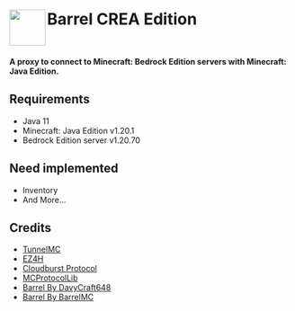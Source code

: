 <h1><b>Barrel CREA Edition</b><img src="https://raw.githubusercontent.com/Trollhunters501/Barrel-CREA-Edition/main/_fae2ed51-1be3-4750-b95b-de9fd286b4df.jpeg" height="64" width="64" align="left" alt=""></h1><br>

<b>A proxy to connect to Minecraft: Bedrock Edition servers with Minecraft: Java Edition.</b><br>

## Requirements

- Java 11
- Minecraft: Java Edition v1.20.1
- Bedrock Edition server v1.20.70

## Need implemented

- Inventory
- And More...

## Credits

- [TunnelMC](https://github.com/THEREALWWEFAN231/TunnelMC)
- [EZ4H](https://github.com/Project-EZ4H/EZ4H)
- [Cloudburst Protocol](https://github.com/CloudburstMC/Protocol)
- [MCProtocolLib](https://github.com/GeyserMC/MCProtocolLib)
- [Barrel By DavyCraft648](https://github.com/DavyCraft648/Barrel)
- [Barrel By BarrelMC](https://github.com/BarrelMC/Barrel)
